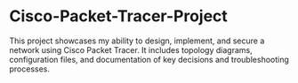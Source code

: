 # Cisco-Packet-Tracer-Project
This project showcases my ability to design, implement, and secure a network using Cisco Packet Tracer. It includes topology diagrams, configuration files, and documentation of key decisions and troubleshooting processes.






